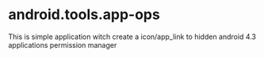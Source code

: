 android.tools.app-ops
=====================
This is simple application witch create a icon/app_link to hidden android 4.3 applications permission manager
